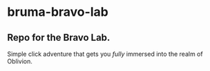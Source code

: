 # bruma-bravo-lab

Repo for the Bravo Lab. 
---
Simple click adventure that gets you _fully_ immersed into the realm of Oblivion.
